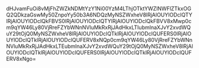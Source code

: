 dHJvamFuOi8vMjFhZWZkNDMtYzY1Ni00YzM4LThjOTktYWZlNWFlZTkxOGQ2QDkzaGswMy50ZnpoYy50b3A6NDQzMyNSZWxheV8lRjAlOUYlODclQTYlRjAlOUYlODclQkFBVS0lRjAlOUYlODclQTYlRjAlOUYlODclQkFBVV8xMwp0cm9qYW46Ly80VjRreFZYbWNnNVluMkRxRjJAdHkxLTIubmlnaXJvY2xvdWQuY29tOjQ0MyNSZWxheV8lRjAlOUYlODclQTklRjAlOUYlODclQUFERS0lRjAlOUYlODclQTklRjAlOUYlODclQUFERV8xNQp0cm9qYW46Ly80VjRreFZYbWNnNVluMkRxRjJAdHkxLTEubmlnaXJvY2xvdWQuY29tOjQ0MyNSZWxheV8lRjAlOUYlODclQTklRjAlOUYlODclQUFERS0lRjAlOUYlODclQTklRjAlOUYlODclQUFERV8xNgo=